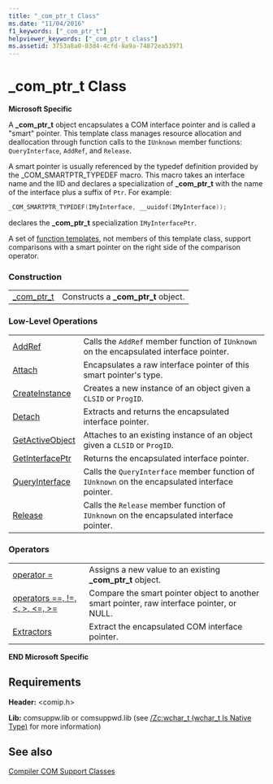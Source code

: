 ```yaml
---
title: "_com_ptr_t Class"
ms.date: "11/04/2016"
f1_keywords: ["_com_ptr_t"]
helpviewer_keywords: ["_com_ptr_t class"]
ms.assetid: 3753a8a0-03d4-4cfd-8a9a-74872ea53971
---
```

# _com_ptr_t Class

**Microsoft Specific**

A **_com_ptr_t** object encapsulates a COM interface pointer and is called a "smart" pointer. This template class manages resource allocation and deallocation through function calls to the `IUnknown` member functions: `QueryInterface`, `AddRef`, and `Release`.

A smart pointer is usually referenced by the typedef definition provided by the _COM_SMARTPTR_TYPEDEF macro. This macro takes an interface name and the IID and declares a specialization of **_com_ptr_t** with the name of the interface plus a suffix of `Ptr`. For example:

```cpp
_COM_SMARTPTR_TYPEDEF(IMyInterface, __uuidof(IMyInterface));
```

declares the **_com_ptr_t** specialization `IMyInterfacePtr`.

A set of [function templates](../cpp/relational-function-templates.md), not members of this template class, support comparisons with a smart pointer on the right side of the comparison operator.

### Construction

|||
|-|-|
|[_com_ptr_t](../cpp/com-ptr-t-com-ptr-t.md)|Constructs a **_com_ptr_t** object.|

### Low-Level Operations

|||
|-|-|
|[AddRef](../cpp/com-ptr-t-addref.md)|Calls the `AddRef` member function of `IUnknown` on the encapsulated interface pointer.|
|[Attach](../cpp/com-ptr-t-attach.md)|Encapsulates a raw interface pointer of this smart pointer's type.|
|[CreateInstance](../cpp/com-ptr-t-createinstance.md)|Creates a new instance of an object given a `CLSID` or `ProgID`.|
|[Detach](../cpp/com-ptr-t-detach.md)|Extracts and returns the encapsulated interface pointer.|
|[GetActiveObject](../cpp/com-ptr-t-getactiveobject.md)|Attaches to an existing instance of an object given a `CLSID` or `ProgID`.|
|[GetInterfacePtr](../cpp/com-ptr-t-getinterfaceptr.md)|Returns the encapsulated interface pointer.|
|[QueryInterface](../cpp/com-ptr-t-queryinterface.md)|Calls the `QueryInterface` member function of `IUnknown` on the encapsulated interface pointer.|
|[Release](../cpp/com-ptr-t-release.md)|Calls the `Release` member function of `IUnknown` on the encapsulated interface pointer.|

### Operators

|||
|-|-|
|[operator =](../cpp/com-ptr-t-operator-equal.md)|Assigns a new value to an existing **_com_ptr_t** object.|
|[operators ==, !=, \<, >, \<=, >=](../cpp/com-ptr-t-relational-operators.md)|Compare the smart pointer object to another smart pointer, raw interface pointer, or NULL.|
|[Extractors](../cpp/com-ptr-t-extractors.md)|Extract the encapsulated COM interface pointer.|

**END Microsoft Specific**

## Requirements

**Header:** \<comip.h>

**Lib:** comsuppw.lib or comsuppwd.lib (see [/Zc:wchar_t (wchar_t Is Native Type)](../build/reference/zc-wchar-t-wchar-t-is-native-type.md) for more information)

## See also

[Compiler COM Support Classes](../cpp/compiler-com-support-classes.md)